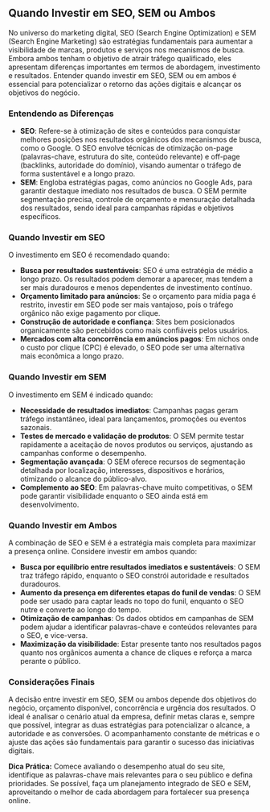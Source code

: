 
## Quando Investir em SEO, SEM ou Ambos

No universo do marketing digital, SEO (Search Engine Optimization) e SEM (Search Engine Marketing) são estratégias fundamentais para aumentar a visibilidade de marcas, produtos e serviços nos mecanismos de busca. Embora ambos tenham o objetivo de atrair tráfego qualificado, eles apresentam diferenças importantes em termos de abordagem, investimento e resultados. Entender quando investir em SEO, SEM ou em ambos é essencial para potencializar o retorno das ações digitais e alcançar os objetivos do negócio.

### Entendendo as Diferenças

- **SEO**: Refere-se à otimização de sites e conteúdos para conquistar melhores posições nos resultados orgânicos dos mecanismos de busca, como o Google. O SEO envolve técnicas de otimização on-page (palavras-chave, estrutura do site, conteúdo relevante) e off-page (backlinks, autoridade do domínio), visando aumentar o tráfego de forma sustentável e a longo prazo.
- **SEM**: Engloba estratégias pagas, como anúncios no Google Ads, para garantir destaque imediato nos resultados de busca. O SEM permite segmentação precisa, controle de orçamento e mensuração detalhada dos resultados, sendo ideal para campanhas rápidas e objetivos específicos.

### Quando Investir em SEO

O investimento em SEO é recomendado quando:

- **Busca por resultados sustentáveis**: SEO é uma estratégia de médio a longo prazo. Os resultados podem demorar a aparecer, mas tendem a ser mais duradouros e menos dependentes de investimento contínuo.
- **Orçamento limitado para anúncios**: Se o orçamento para mídia paga é restrito, investir em SEO pode ser mais vantajoso, pois o tráfego orgânico não exige pagamento por clique.
- **Construção de autoridade e confiança**: Sites bem posicionados organicamente são percebidos como mais confiáveis pelos usuários.
- **Mercados com alta concorrência em anúncios pagos**: Em nichos onde o custo por clique (CPC) é elevado, o SEO pode ser uma alternativa mais econômica a longo prazo.

### Quando Investir em SEM

O investimento em SEM é indicado quando:

- **Necessidade de resultados imediatos**: Campanhas pagas geram tráfego instantâneo, ideal para lançamentos, promoções ou eventos sazonais.
- **Testes de mercado e validação de produtos**: O SEM permite testar rapidamente a aceitação de novos produtos ou serviços, ajustando as campanhas conforme o desempenho.
- **Segmentação avançada**: O SEM oferece recursos de segmentação detalhada por localização, interesses, dispositivos e horários, otimizando o alcance do público-alvo.
- **Complemento ao SEO**: Em palavras-chave muito competitivas, o SEM pode garantir visibilidade enquanto o SEO ainda está em desenvolvimento.

### Quando Investir em Ambos

A combinação de SEO e SEM é a estratégia mais completa para maximizar a presença online. Considere investir em ambos quando:

- **Busca por equilíbrio entre resultados imediatos e sustentáveis**: O SEM traz tráfego rápido, enquanto o SEO constrói autoridade e resultados duradouros.
- **Aumento da presença em diferentes etapas do funil de vendas**: O SEM pode ser usado para captar leads no topo do funil, enquanto o SEO nutre e converte ao longo do tempo.
- **Otimização de campanhas**: Os dados obtidos em campanhas de SEM podem ajudar a identificar palavras-chave e conteúdos relevantes para o SEO, e vice-versa.
- **Maximização da visibilidade**: Estar presente tanto nos resultados pagos quanto nos orgânicos aumenta a chance de cliques e reforça a marca perante o público.

### Considerações Finais

A decisão entre investir em SEO, SEM ou ambos depende dos objetivos do negócio, orçamento disponível, concorrência e urgência dos resultados. O ideal é analisar o cenário atual da empresa, definir metas claras e, sempre que possível, integrar as duas estratégias para potencializar o alcance, a autoridade e as conversões. O acompanhamento constante de métricas e o ajuste das ações são fundamentais para garantir o sucesso das iniciativas digitais.

**Dica Prática:** Comece avaliando o desempenho atual do seu site, identifique as palavras-chave mais relevantes para o seu público e defina prioridades. Se possível, faça um planejamento integrado de SEO e SEM, aproveitando o melhor de cada abordagem para fortalecer sua presença online.
```

